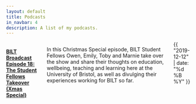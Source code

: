 ```yaml
---
layout: default
title: Podcasts
in_navbar: 4
description: A list of my podcasts.
---
```


<div class="row">

  <div class="card eight columns offset-by-two">
    <h4 class="center-text"><a href="https://soundcloud.com/biltbroadcast/episode-18-the-student-fellows-takeover-xmas-special">BILT Broadcast
Episode 18: The Student Fellows Takeover (Xmas Special)</a></h4>
    <p>In this Christmas Special episode, BILT Student Fellows Owen, Emily, Toby and Marnie take over the show and share their thoughts on education, wellbeing, teaching and learning here at the University of Bristol, as well as divulging their experiences working for BILT so far.</p>
    <div class="date"> {{ "2019-12-12" | date: "%d %B %Y" }}</div>
  </div>

</div>
